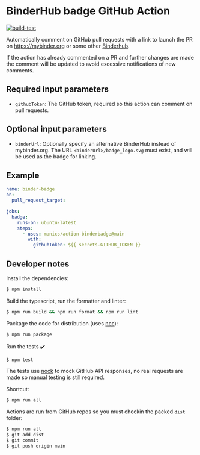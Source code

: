 # BinderHub badge GitHub Action
[![build-test](https://github.com/manics/action-binderbadge/workflows/build-test/badge.svg)](https://github.com/manics/action-binderbadge/actions)

Automatically comment on GitHub pull requests with a link to launch the PR on https://mybinder.org or some other [Binderhub](https://github.com/jupyterhub/binderhub).

If the action has already commented on a PR and further changes are made the comment will be updated to avoid excessive notifications of new comments.


## Required input parameters

- `githubToken`: The GitHub token, required so this action can comment on pull requests.


## Optional input parameters

- `binderUrl`: Optionally specify an alternative BinderHub instead of mybinder.org.
The URL `<binderUrl>/badge_logo.svg` must exist, and will be used as the badge for linking.


## Example

```yaml
name: binder-badge
on:
  pull_request_target:

jobs:
  badge:
    runs-on: ubuntu-latest
    steps:
      - uses: manics/action-binderbadge@main
        with:
          githubToken: ${{ secrets.GITHUB_TOKEN }}
```


## Developer notes

Install the dependencies:
```bash
$ npm install
```

Build the typescript, run the formatter and linter:
```bash
$ npm run build && npm run format && npm run lint
```

Package the code for distribution (uses [ncc](https://github.com/zeit/ncc)):
```bash
$ npm run package
```

Run the tests :heavy_check_mark:
```bash
$ npm test
```
The tests use [nock](https://github.com/nock/nock) to mock GitHub API responses, no real requests are made so manual testing is still required.

Shortcut:
```bash
$ npm run all
```

Actions are run from GitHub repos so you must checkin the packed `dist` folder:
```bash
$ npm run all
$ git add dist
$ git commit
$ git push origin main
```
